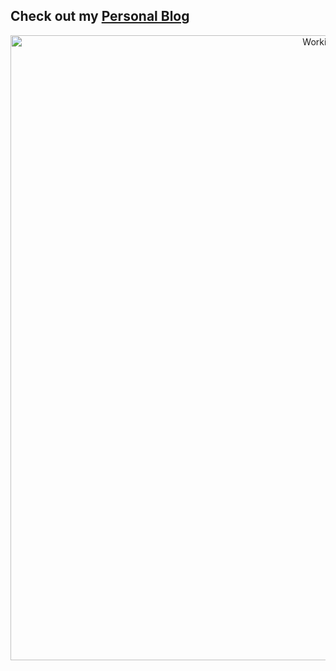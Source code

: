 ## Check out my [Personal Blog](https://sandeepnarasimhan.github.io/Neural-Notes/)

<div align="center">
  <img src="https://media0.giphy.com/media/v1.Y2lkPTc5MGI3NjExdnB6bng0aXEwMG80aTBleTljaWI0d213em51ZHQxNjJ3Mm9mMHI2dCZlcD12MV9pbnRlcm5hbF9naWZfYnlfaWQmY3Q9Zw/X9QEx7PMwNELs7l4p0/giphy.gif" width="1000" alt="Working GIF" />
</div>
